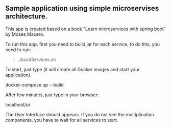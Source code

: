 ## Sample application using simple microservises architecture.
This app is created based on a book "Learn microservices with spring boot" by Moses Macero.

To run this app, first you need to build jar for each service, to do this, you need to run:

> ./buildServices.sh

To start, just type (it will create all Docker images and start your application).

docker-compose up --build


After few minutes, just type in your browser:

localhost/ui

The User Interface should appears. If you do not see the multiplication components, you have to wait for all services to start.



